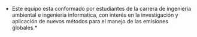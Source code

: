 * Este equipo esta conformado por estudiantes de la carrera de 
ingenieria ambiental e ingenieria informatica, con interés en la 
investigación y aplicación de nuevos métodos para el manejo de las 
emisiones globales.*
